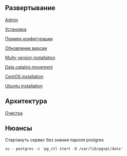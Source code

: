 ## Развертывание
[Admin](https://github.com/AV-ghub/PostgreSQL-Cloud-Solutions/tree/main/PostgreSQL/Admin)

[Установка](https://github.com/AV-ghub/PostgreSQL/blob/main/001%20%D0%90%D0%B4%D0%BC%D0%B8%D0%BD%D0%B8%D1%81%D1%82%D1%80%D0%B8%D1%80%D0%BE%D0%B2%D0%B0%D0%BD%D0%B8%D0%B5/001%20%D0%90%D1%80%D1%85%D0%B8%D1%82%D0%B5%D0%BA%D1%82%D1%83%D1%80%D0%B0%20%D0%B8%20%D1%83%D1%82%D1%81%D1%82%D0%B0%D0%BD%D0%BE%D0%B2%D0%BA%D0%B0/999%20Resources/Installation.md)

[Пример конфигурации](https://github.com/AV-ghub/PostgreSQL/blob/main/001%20%D0%90%D0%B4%D0%BC%D0%B8%D0%BD%D0%B8%D1%81%D1%82%D1%80%D0%B8%D1%80%D0%BE%D0%B2%D0%B0%D0%BD%D0%B8%D0%B5/001%20%D0%90%D1%80%D1%85%D0%B8%D1%82%D0%B5%D0%BA%D1%82%D1%83%D1%80%D0%B0%20%D0%B8%20%D1%83%D1%82%D1%81%D1%82%D0%B0%D0%BD%D0%BE%D0%B2%D0%BA%D0%B0/999%20Resources/Config%20template.md)

[Обновление версии](https://github.com/AV-ghub/PostgreSQL/blob/main/001%20%D0%90%D0%B4%D0%BC%D0%B8%D0%BD%D0%B8%D1%81%D1%82%D1%80%D0%B8%D1%80%D0%BE%D0%B2%D0%B0%D0%BD%D0%B8%D0%B5/001%20%D0%90%D1%80%D1%85%D0%B8%D1%82%D0%B5%D0%BA%D1%82%D1%83%D1%80%D0%B0%20%D0%B8%20%D1%83%D1%82%D1%81%D1%82%D0%B0%D0%BD%D0%BE%D0%B2%D0%BA%D0%B0/999%20Resources/Upgrade.md)

[Multy version installation](https://github.com/AV-ghub/PostgreSQL-Cloud-Solutions/blob/main/PostgreSQL/Admin/003%20Multy%20version%20installation.md)

[Data catalog movement](https://github.com/AV-ghub/PostgreSQL-Cloud-Solutions/blob/main/PostgreSQL/Admin/004%20Data%20catalog%20movement.md#%D0%BF%D1%80%D0%BE%D0%B3%D1%80%D0%B5%D1%81%D1%81%D0%B8%D0%B2%D0%BD%D1%8B%D0%B9-%D0%B2%D0%B0%D1%80%D0%B8%D0%B0%D0%BD%D1%82-%D0%BF%D0%B5%D1%80%D0%B5%D0%BC%D0%B5%D1%89%D0%B5%D0%BD%D0%B8%D1%8F-%D0%BA%D0%B0%D1%82%D0%B0%D0%BB%D0%BE%D0%B3%D0%B0-how-to-change-postgresqls-data-directory-on-linux)

[CentOS installation](https://github.com/AV-ghub/PostgreSQL-Cloud-Solutions/blob/main/Linux/CentOS/Intro/Installation/001%20Installation.md)

[Ubuntu installation](https://github.com/AV-ghub/PostgreSQL-Cloud-Solutions/blob/main/Linux/Ubuntu/001%20Installation.md)

## Архитектура
[Очистка](https://github.com/AV-ghub/PostgreSQL/blob/main/001%20%D0%90%D0%B4%D0%BC%D0%B8%D0%BD%D0%B8%D1%81%D1%82%D1%80%D0%B8%D1%80%D0%BE%D0%B2%D0%B0%D0%BD%D0%B8%D0%B5/001%20%D0%90%D1%80%D1%85%D0%B8%D1%82%D0%B5%D0%BA%D1%82%D1%83%D1%80%D0%B0%20%D0%B8%20%D1%83%D1%82%D1%81%D1%82%D0%B0%D0%BD%D0%BE%D0%B2%D0%BA%D0%B0/999%20Resources/Vacuum.md)


## Нюансы
Стартануть сервис без знания пароля postgres
```
su - postgres -c 'pg_ctl start -D /var/lib/pgsql/data'
```
